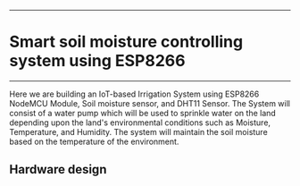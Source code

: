 ___
# Smart soil moisture controlling system using ESP8266
___

Here we are building an IoT-based Irrigation System using ESP8266 NodeMCU Module, Soil moisture sensor, and DHT11 Sensor. The System will consist of a water pump which will be used to sprinkle water on the land depending upon the land's environmental conditions such as Moisture, Temperature, and Humidity. The system will maintain the soil moisture based on the temperature of the environment.

## Hardware design
